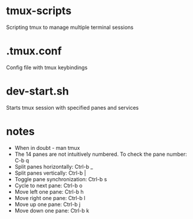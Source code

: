 # tmux-scripts
Scripting tmux to manage multiple terminal sessions

# .tmux.conf
Config file with tmux keybindings

# dev-start.sh
Starts tmux session with specified panes and services 

# notes
- When in doubt - man tmux
- The 14 panes are not intuitively numbered. To check the pane number: C-b q
- Split panes horizontally:       Ctrl-b _
- Split panes vertically: 		    Ctrl-b |
- Toggle pane synchronization: 		Ctrl-b s
- Cycle to next pane: 			      Ctrl-b o
- Move left one pane: 		        Ctrl-b h
- Move right one pane: 		        Ctrl-b l
- Move up one pane: 		          Ctrl-b j
- Move down one pane: 		        Ctrl-b k

